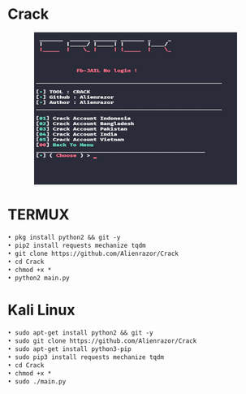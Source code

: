 # Crack
<p align="center">
<img src='https://github.com/Alienrazor/Crack/blob/main/IMG_20220923_101236.JPG' style="height:300px;width:400px;" >


# TERMUX
```
• pkg install python2 && git -y
• pip2 install requests mechanize tqdm
• git clone https://github.com/Alienrazor/Crack
• cd Crack
• chmod +x *
• python2 main.py
```
# Kali Linux
```
• sudo apt-get install python2 && git -y
• sudo git clone https://github.com/Alienrazor/Crack
• sudo apt-get install python3-pip
• sudo pip3 install requests mechanize tqdm
• cd Crack
• chmod +x *
• sudo ./main.py
``` 
